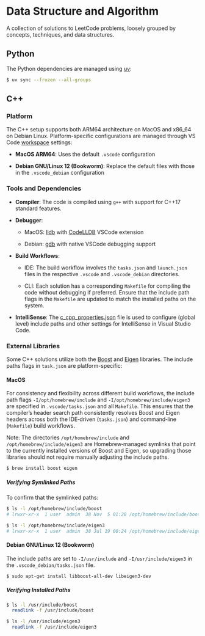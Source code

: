 # Data Structure and Algorithm

A collection of solutions to LeetCode problems, loosely grouped by concepts, techniques, and data structures.

## Python

The Python dependencies are managed using [uv](https://docs.astral.sh/uv/):

```bash
$ uv sync --frozen --all-groups
```

## C++

### Platform

The C++ setup supports both ARM64 architecture on MacOS and x86_64 on Debian Linux. Platform-specific configurations are managed through VS Code [workspace](https://code.visualstudio.com/docs/editor/workspaces#_workspace-tasks-and-launch-configurations) settings:

- **MacOS ARM64**: Uses the default `.vscode` configuration

- **Debian GNU/Linux 12 (Bookworm)**: Replace the default files with those in the `.vscode_debian` configuration

### Tools and Dependencies

- **Compiler**: The code is compiled using `g++` with support for C++17 standard features.

- **Debugger**:

  - MacOS: [lldb](https://lldb.llvm.org/) with [CodeLLDB](https://marketplace.visualstudio.com/items?itemName=vadimcn.vscode-lldb) VSCode extension

  - Debian: [gdb](https://sourceware.org/gdb/) with native VSCode debugging support

- **Build Workflows**: 

  - IDE: The build workflow involves the `tasks.json` and `launch.json` files in the respective `.vscode` and `.vscode_debian` directories. 
  
  - CLI: Each solution has a corresponding `Makefile` for compiling the code without debugging if preferred. Ensure that the include path flags in the `Makefile` are updated to match the installed paths on the system.

- **IntelliSense**: The [c_cpp_properties.json](https://code.visualstudio.com/docs/cpp/c-cpp-properties-schema-reference) file is used to configure (global level) include paths and other settings for IntelliSense in Visual Studio Code.

### External Libraries

Some C++ solutions utilize both the [Boost](https://www.boost.org/) and [Eigen](https://eigen.tuxfamily.org/index.php?title=Main_Page) libraries. The include paths flags in `task.json` are platform-specific:

#### MacOS

For consistency and flexibility across different build workflows, the include path flags `-I/opt/homebrew/include` and `-I/opt/homebrew/include/eigen3` are specified in `.vscode/tasks.json` and all `Makefile`. This ensures that the compiler’s header search path consistently resolves Boost and Eigen headers across both the IDE‑driven (`tasks.json`) and command‑line (`Makefile`) build workflows.

Note: The directories `/opt/homebrew/include` and `/opt/homebrew/include/eigen3` are Homebrew‑managed symlinks that point to the currently installed versions of Boost and Eigen, so upgrading those libraries should not require manually adjusting the include paths.

```bash
$ brew install boost eigen
```

##### Verifying Symlinked Paths

To confirm that the symlinked paths:

```bash
$ ls -l /opt/homebrew/include/boost
# lrwxr-xr-x  1 user  admin  38 Nov  5 01:20 /opt/homebrew/include/boost -> ../Cellar/boost/1.86.0_2/include/boost

$ ls -l /opt/homebrew/include/eigen3
# lrwxr-xr-x  1 user  admin  38 Jul 19 00:24 /opt/homebrew/include/eigen3 -> ../Cellar/eigen/3.4.0_1/include/eigen3
```

#### Debian GNU/Linux 12 (Bookworm)

The include paths are set to `-I/usr/include` and `-I/usr/include/eigen3` in the `.vscode_debian/tasks.json` file.

```bash
$ sudo apt-get install libboost-all-dev libeigen3-dev
```

##### Verifying Installed Paths

```bash
$ ls -l /usr/include/boost
  readlink -f /usr/include/boost

$ ls -l /usr/include/eigen3
  readlink -f /usr/include/eigen3
```
